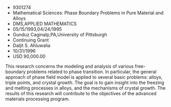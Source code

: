 
* 9301274
* Mathematical Sciences: Phase Boundary Problems in Pure Material and Alloys
* DMS,APPLIED MATHEMATICS
* 05/15/1993,04/24/1995
* Gunduz Caginalp,PA,University of Pittsburgh
* Continuing Grant
* Daljit S. Ahluwalia
* 10/31/1996
* USD 90,000.00

This research concerns the modeling and analysis of various free- boundary
problems related to phase transition. In particular, the general approach of
phase field model is applied to several basic problems: alloys, triple points,
and crystal growth. The goal is to gain insight into the freezing and melting
processes in alloys, and the mechanisms of crystal growth. The results of this
research will contribute to the objectives of the advanced materials processing
program.
